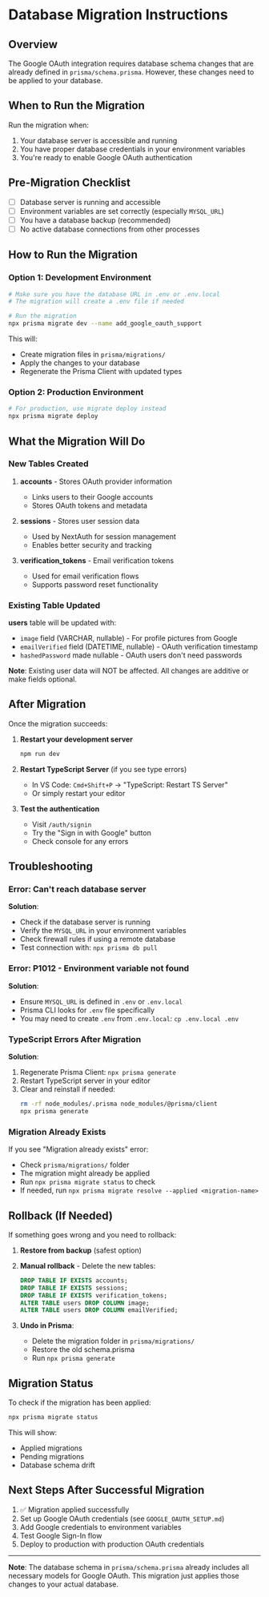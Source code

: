 # Database Migration Instructions

## Overview

The Google OAuth integration requires database schema changes that are already defined in `prisma/schema.prisma`. However, these changes need to be applied to your database.

## When to Run the Migration

Run the migration when:
1. Your database server is accessible and running
2. You have proper database credentials in your environment variables
3. You're ready to enable Google OAuth authentication

## Pre-Migration Checklist

- [ ] Database server is running and accessible
- [ ] Environment variables are set correctly (especially `MYSQL_URL`)
- [ ] You have a database backup (recommended)
- [ ] No active database connections from other processes

## How to Run the Migration

### Option 1: Development Environment

```bash
# Make sure you have the database URL in .env or .env.local
# The migration will create a .env file if needed

# Run the migration
npx prisma migrate dev --name add_google_oauth_support
```

This will:
- Create migration files in `prisma/migrations/`
- Apply the changes to your database
- Regenerate the Prisma Client with updated types

### Option 2: Production Environment

```bash
# For production, use migrate deploy instead
npx prisma migrate deploy
```

## What the Migration Will Do

### New Tables Created

1. **accounts** - Stores OAuth provider information
   - Links users to their Google accounts
   - Stores OAuth tokens and metadata

2. **sessions** - Stores user session data
   - Used by NextAuth for session management
   - Enables better security and tracking

3. **verification_tokens** - Email verification tokens
   - Used for email verification flows
   - Supports password reset functionality

### Existing Table Updated

**users** table will be updated with:
- `image` field (VARCHAR, nullable) - For profile pictures from Google
- `emailVerified` field (DATETIME, nullable) - OAuth verification timestamp
- `hashedPassword` made nullable - OAuth users don't need passwords

**Note**: Existing user data will NOT be affected. All changes are additive or make fields optional.

## After Migration

Once the migration succeeds:

1. **Restart your development server**
   ```bash
   npm run dev
   ```

2. **Restart TypeScript Server** (if you see type errors)
   - In VS Code: `Cmd+Shift+P` → "TypeScript: Restart TS Server"
   - Or simply restart your editor

3. **Test the authentication**
   - Visit `/auth/signin`
   - Try the "Sign in with Google" button
   - Check console for any errors

## Troubleshooting

### Error: Can't reach database server

**Solution**: 
- Check if the database server is running
- Verify the `MYSQL_URL` in your environment variables
- Check firewall rules if using a remote database
- Test connection with: `npx prisma db pull`

### Error: P1012 - Environment variable not found

**Solution**: 
- Ensure `MYSQL_URL` is defined in `.env` or `.env.local`
- Prisma CLI looks for `.env` file specifically
- You may need to create `.env` from `.env.local`: `cp .env.local .env`

### TypeScript Errors After Migration

**Solution**: 
1. Regenerate Prisma Client: `npx prisma generate`
2. Restart TypeScript server in your editor
3. Clear and reinstall if needed:
   ```bash
   rm -rf node_modules/.prisma node_modules/@prisma/client
   npx prisma generate
   ```

### Migration Already Exists

If you see "Migration already exists" error:
- Check `prisma/migrations/` folder
- The migration might already be applied
- Run `npx prisma migrate status` to check
- If needed, run `npx prisma migrate resolve --applied <migration-name>`

## Rollback (If Needed)

If something goes wrong and you need to rollback:

1. **Restore from backup** (safest option)
2. **Manual rollback** - Delete the new tables:
   ```sql
   DROP TABLE IF EXISTS accounts;
   DROP TABLE IF EXISTS sessions;
   DROP TABLE IF EXISTS verification_tokens;
   ALTER TABLE users DROP COLUMN image;
   ALTER TABLE users DROP COLUMN emailVerified;
   ```

3. **Undo in Prisma**:
   - Delete the migration folder in `prisma/migrations/`
   - Restore the old schema.prisma
   - Run `npx prisma generate`

## Migration Status

To check if the migration has been applied:

```bash
npx prisma migrate status
```

This will show:
- Applied migrations
- Pending migrations
- Database schema drift

## Next Steps After Successful Migration

1. ✅ Migration applied successfully
2. Set up Google OAuth credentials (see `GOOGLE_OAUTH_SETUP.md`)
3. Add Google credentials to environment variables
4. Test Google Sign-In flow
5. Deploy to production with production OAuth credentials

---

**Note**: The database schema in `prisma/schema.prisma` already includes all necessary models for Google OAuth. This migration just applies those changes to your actual database.

